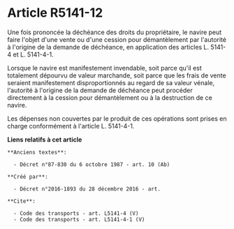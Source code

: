 # Article R5141-12

Une fois prononcée la déchéance des droits du propriétaire, le navire peut faire l'objet d'une vente ou d'une cession pour
démantèlement par l'autorité à l'origine de la demande de déchéance, en application des articles L. 5141-4 et L. 5141-4-1. 

Lorsque le navire est manifestement invendable, soit parce qu'il est totalement dépourvu de valeur marchande, soit parce que
les frais de vente seraient manifestement disproportionnés au regard de sa valeur vénale, l'autorité à l'origine de la
demande de déchéance peut procéder directement à la cession pour démantèlement ou à la destruction de ce navire. 

Les dépenses non couvertes par le produit de ces opérations sont prises en charge conformément à l'article L. 5141-4-1.

**Liens relatifs à cet article**

	**Anciens textes**:

	  - Décret n°87-830 du 6 octobre 1987 - art. 10 (Ab)

	**Créé par**:

	  - Décret n°2016-1893 du 28 décembre 2016 - art.

	**Cite**:

	  - Code des transports - art. L5141-4 (V)
	  - Code des transports - art. L5141-4-1 (V)
